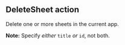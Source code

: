## DeleteSheet action

Delete one or more sheets in the current app.

**Note:** Specify *either* `title` *or* `id`, not both.
